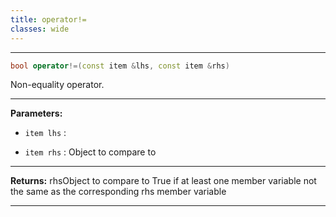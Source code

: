 ```yaml
---
title: operator!=
classes: wide
---
```



---

```cpp
bool operator!=(const item &lhs, const item &rhs)
```


Non-equality operator. 


---
**Parameters:**

 - `item lhs`
: 

 - `item rhs`
: Object to compare to 


---
**Returns:** rhsObject to compare to True if at least one member variable not the same as the corresponding rhs member variable 

---
